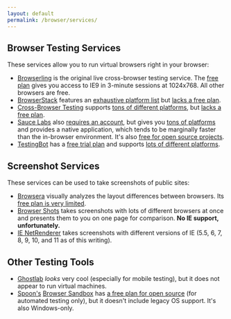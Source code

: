 ```yaml
---
layout: default
permalink: /browser/services/
---
```

## Browser Testing Services
These services allow you to run virtual browsers right in your browser:

* [Browserling] is the original live cross-browser testing service. The [free plan](https://browserling.com/#pricing) gives you access to IE9 in 3-minute sessions at 1024x768. All other browsers are free.
* [BrowserStack] features an [exhaustive platform list](http://www.browserstack.com/list-of-browsers-and-platforms?product=live) but [lacks a free plan](https://www.browserstack.com/pricing).
* [Cross-Browser Testing] supports [tons of different platforms](https://crossbrowsertesting.com/browsers), but [lacks a free plan](https://crossbrowsertesting.com/pricing).
* [Sauce Labs] also [requires an account](https://saucelabs.com/pricing), but gives you [tons of platforms](https://saucelabs.com/platforms/) and provides a native application, which tends to be marginally faster than the in-browser environment. It's also [free for open source projects](https://saucelabs.com/opensauce/).
* [TestingBot] has a [free trial plan](http://testingbot.com/pricing) and supports [lots of different platforms](http://testingbot.com/support/getting-started/browsers.html).

## Screenshot Services
These services can be used to take screenshots of public sites:

* [Browsera] visually analyzes the layout differences between browsers. Its [free plan is very limited](https://www.browsera.com/plans).
* [Browser Shots] takes screenshots with lots of different browsers at once and presents them to you on one page for comparison. **No IE support, unfortunately.**
* [IE NetRenderer] takes screenshots with different versions of IE (5.5, 6, 7, 8, 9, 10, and 11 as of this writing).

## Other Testing Tools

* [Ghostlab] *looks* very cool (especially for mobile testing), but it does not appear to run virtual machines.
* [Spoon's](https://spoon.net) [Browser Sandbox] has [a free plan for open source](https://spoon.net/pricing) (for automated testing only), but it doesn't include legacy OS support. It's also Windows-only.

[Browsera]: https://www.browsera.com/
[Browserling]: https://browserling.com/
[BrowserStack]: http://www.browserstack.com/
[Browser Sandbox]: https://spoon.net/browsers/
[Browser Shots]: http://browsershots.org/
[Cross-Browser Testing]: https://crossbrowsertesting.com/browsers
[Ghostlab]: http://vanamco.com/ghostlab/
[IE NetRenderer]: http://netrenderer.com/
[Sauce Labs]: https://saucelabs.com/
[TestingBot]: http://testingbot.com/
